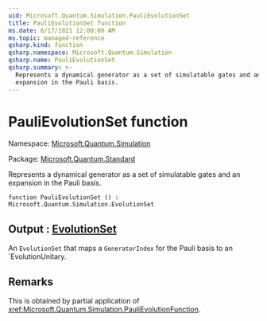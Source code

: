 ```yaml
---
uid: Microsoft.Quantum.Simulation.PauliEvolutionSet
title: PauliEvolutionSet function
ms.date: 6/17/2021 12:00:00 AM
ms.topic: managed-reference
qsharp.kind: function
qsharp.namespace: Microsoft.Quantum.Simulation
qsharp.name: PauliEvolutionSet
qsharp.summary: >-
  Represents a dynamical generator as a set of simulatable gates and an
  expansion in the Pauli basis.
---
```


# PauliEvolutionSet function

Namespace: [Microsoft.Quantum.Simulation](xref:Microsoft.Quantum.Simulation)

Package: [Microsoft.Quantum.Standard](https://nuget.org/packages/Microsoft.Quantum.Standard)


Represents a dynamical generator as a set of simulatable gates and anexpansion in the Pauli basis.

```qsharp
function PauliEvolutionSet () : Microsoft.Quantum.Simulation.EvolutionSet
```


## Output : [EvolutionSet](xref:Microsoft.Quantum.Simulation.EvolutionSet)

An `EvolutionSet` that maps a `GeneratorIndex` for the Pauli basis toan `EvolutionUnitary.

## Remarks

This is obtained by partial application of<xref:Microsoft.Quantum.Simulation.PauliEvolutionFunction>.